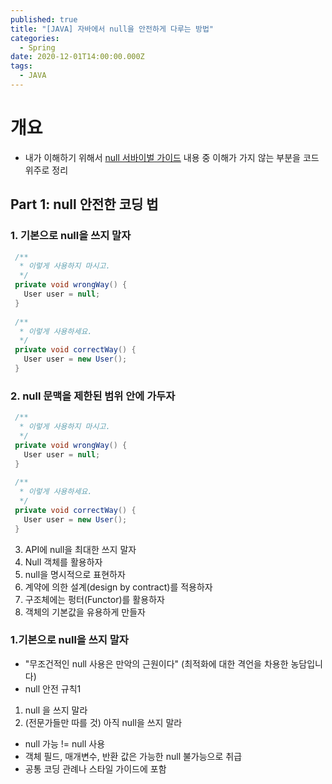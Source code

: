 ```yaml
---
published: true
title: "[JAVA] 자바에서 null을 안전하게 다루는 방법"
categories:
  - Spring
date: 2020-12-01T14:00:00.000Z
tags:
  - JAVA
---
```


<!--more-->

# 개요

* 내가 이해하기 위해서 [null 서바이벌 가이드][slide-share] 내용 중 이해가 가지 않는 부분을 코드 위주로 정리

## Part 1: null 안전한 코딩 법

 ### 1. 기본으로 null을 쓰지 말자

  ```java
   /**
    * 이렇게 사용하지 마시고.
    */
   private void wrongWay() {
     User user = null;
   }
   
   /**
    * 이렇게 사용하세요.
    */
   private void correctWay() {
     User user = new User();
   }
  ```
 
 ### 2. null 문맥을 제한된 범위 안에 가두자
 
  ```java
   /**
    * 이렇게 사용하지 마시고.
    */
   private void wrongWay() {
     User user = null;
   }
   
   /**
    * 이렇게 사용하세요.
    */
   private void correctWay() {
     User user = new User();
   }
  ```
 
 3. API에 null을 최대한 쓰지 말자
 4. Null 객체를 활용하자
 5. null을 명시적으로 표현하자
 6. 계약에 의한 설계(design by contract)를 적용하자
 7. 구조체에는 펑터(Functor)를 활용하자
 8. 객체의 기본값을 유용하게 만들자

### 1.기본으로 null을 쓰지 말자

* "무조건적인 null 사용은 만악의 근원이다" (최적화에 대한 격언을 차용한 농담입니다)
* null 안전 규칙1
 1. null 을 쓰지 말라
 2. (전문가들만 따를 것) 아직 null을 쓰지 말라
* null 가능 != null 사용
* 객체 필드, 매개변수, 반환 값은 가능한 null 불가능으로 취급
* 공통 코딩 관례나 스타일 가이드에 포함


[slide-share]: https://www2.slideshare.net/gyumee/java-null-survival-guide